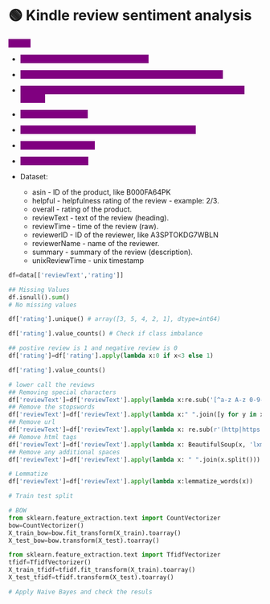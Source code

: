 # 🟢 Kindle review sentiment analysis

<mark style="color:purple;background-color:purple;">**Steps:**</mark>

* <mark style="color:purple;background-color:purple;">**Remove null records from the dataset**</mark>
* <mark style="color:purple;background-color:purple;">**Check the unique value for y (0 to 5) ⇒ Convert it into 0 to 1**</mark>
* <mark style="color:purple;background-color:purple;">**Remove special characters, URL, stopwords, html tags, additional spaces**</mark>
* <mark style="color:purple;background-color:purple;">**Lemmatize the data**</mark>
* <mark style="color:purple;background-color:purple;">**On train using fit\_transform encode using tfidf/bow**</mark>
* <mark style="color:purple;background-color:purple;">**On test use transform**</mark>
* <mark style="color:purple;background-color:purple;">**Apply the algorithm**</mark>



* Dataset:
  * asin - ID of the product, like B000FA64PK
  * helpful - helpfulness rating of the review - example: 2/3.
  * overall - rating of the product.
  * reviewText - text of the review (heading).
  * reviewTime - time of the review (raw).
  * reviewerID - ID of the reviewer, like A3SPTOKDG7WBLN
  * reviewerName - name of the reviewer.
  * summary - summary of the review (description).
  * unixReviewTime - unix timestamp

```python
df=data[['reviewText','rating']]

## Missing Values
df.isnull().sum()
# No missing values

df['rating'].unique() # array([3, 5, 4, 2, 1], dtype=int64)

df['rating'].value_counts() # Check if class imbalance

## postive review is 1 and negative review is 0
df['rating']=df['rating'].apply(lambda x:0 if x<3 else 1)

df['rating'].value_counts()

# lower call the reviews
## Removing special characters
df['reviewText']=df['reviewText'].apply(lambda x:re.sub('[^a-z A-z 0-9-]+', '',x))
## Remove the stopswords
df['reviewText']=df['reviewText'].apply(lambda x:" ".join([y for y in x.split() if y not in stopwords.words('english')]))
## Remove url 
df['reviewText']=df['reviewText'].apply(lambda x: re.sub(r'(http|https|ftp|ssh)://([\w_-]+(?:(?:\.[\w_-]+)+))([\w.,@?^=%&:/~+#-]*[\w@?^=%&/~+#-])?', '' , str(x)))
## Remove html tags
df['reviewText']=df['reviewText'].apply(lambda x: BeautifulSoup(x, 'lxml').get_text())
## Remove any additional spaces
df['reviewText']=df['reviewText'].apply(lambda x: " ".join(x.split()))

# Lemmatize
df['reviewText']=df['reviewText'].apply(lambda x:lemmatize_words(x))

# Train test split

# BOW
from sklearn.feature_extraction.text import CountVectorizer
bow=CountVectorizer()
X_train_bow=bow.fit_transform(X_train).toarray()
X_test_bow=bow.transform(X_test).toarray()

from sklearn.feature_extraction.text import TfidfVectorizer
tfidf=TfidfVectorizer()
X_train_tfidf=tfidf.fit_transform(X_train).toarray()
X_test_tfidf=tfidf.transform(X_test).toarray()

# Apply Naive Bayes and check the resuls
```
